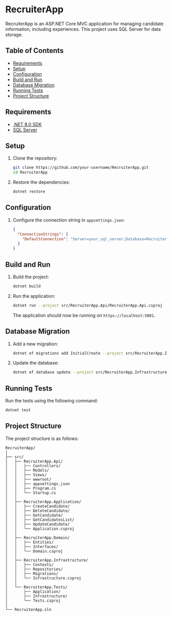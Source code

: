 # RecruiterApp

RecruiterApp is an ASP.NET Core MVC application for managing candidate information, including experiences. This project uses SQL Server for data storage.

## Table of Contents

- [Requirements](#requirements)
- [Setup](#setup)
- [Configuration](#configuration)
- [Build and Run](#build-and-run)
- [Database Migration](#database-migration)
- [Running Tests](#running-tests)
- [Project Structure](#project-structure)

## Requirements

- [.NET 8.0 SDK](https://dotnet.microsoft.com/download/dotnet/8.0)
- [SQL Server](https://www.microsoft.com/en-us/sql-server/sql-server-downloads)

## Setup

1. Clone the repository:

   ```sh
   git clone https://github.com/your-username/RecruiterApp.git
   cd RecruiterApp
   ```

2. Restore the dependencies:
   ```sh
   dotnet restore
   ```

## Configuration

1. Configure the connection string in `appsettings.json`:
   ```json
   {
     "ConnectionStrings": {
       "DefaultConnection": "Server=your_sql_server;Database=RecruiterAppDb;User Id=your_user;Password=your_password;"
     }
   }
   ```

## Build and Run

1. Build the project:

   ```sh
   dotnet build
   ```

2. Run the application:

   ```sh
   dotnet run --project src/RecruiterApp.Api/RecruiterApp.Api.csproj
   ```

   The application should now be running on `https://localhost:5001`.

## Database Migration

1. Add a new migration:

   ```sh
   dotnet ef migrations add InitialCreate --project src/RecruiterApp.Infrastructure/ --startup-project src/RecruiterApp.Api/
   ```

2. Update the database:
   ```sh
   dotnet ef database update --project src/RecruiterApp.Infrastructure/ --startup-project src/RecruiterApp.Api/
   ```

## Running Tests

Run the tests using the following command:

```sh
dotnet test
```

## Project Structure

The project structure is as follows:

```
RecruiterApp/
│
├── src/
│   ├── RecruiterApp.Api/
│   │   ├── Controllers/
│   │   ├── Models/
│   │   ├── Views/
│   │   ├── wwwroot/
│   │   ├── appsettings.json
│   │   ├── Program.cs
│   │   └── Startup.cs
│   │
│   ├── RecruiterApp.Application/
│   │   ├── CreateCandidate/
│   │   ├── DeleteCandidate/
│   │   ├── GetCandidate/
│   │   ├── GetCandidatesList/
│   │   ├── UpdateCandidate/
│   │   └── Application.csproj
│   │
│   ├── RecruiterApp.Domain/
│   │   ├── Entities/
│   │   ├── Interfaces/
│   │   └── Domain.csproj
│   │
│   ├── RecruiterApp.Infrastructure/
│   │   ├── Contexts/
│   │   ├── Repositories/
│   │   ├── Migrations/
│   │   └── Infrastructure.csproj
│   │
│   └── RecruiterApp.Tests/
│       ├── Application/
│       ├── Infrastructure/
│       └── Tests.csproj
│
└── RecruiterApp.sln
```
